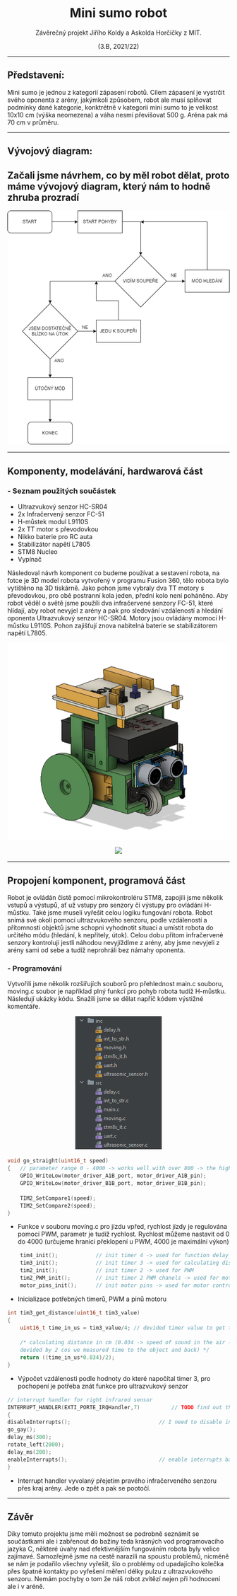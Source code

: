 <h1 style="text-align: center;"> Mini sumo robot </h1>
<p style="text-align: center;">Závěrečný projekt Jiřího Koldy a Askolda Horčičky z MIT.</p>
<p style="text-align: center;">(3.B, 2021/22)</p>

---
## Představení:

<p>Mini sumo je jednou z kategorií zápasení robotů. Cílem zápasení je vystrčit svého oponenta z arény,
jakýmkoli způsobem, robot ale musí splňovat podmínky dané kategorie, konktrétně v kategorii mini sumo 
to je velikost 10x10 cm (výška neomezena) a váha nesmí převišovat 500 g. Aréna pak má 70 cm v průměru.
</p>

---
## Vývojový diagram:
Začali jsme návrhem, co by měl robot dělat, proto máme vývojový diagram, který nám to hodně zhruba
prozradí
---
<p align="center"><img src="media/vyvojak_final.png"><p>

---

## Komponenty, modelávání, hardwarová část
### - Seznam použitých součástek
- Ultrazvukový senzor HC-SR04
- 2x Infračervený senzor FC-51
- H-můstek modul L9110S
- 2x TT motor s převodovkou
- Nikko baterie pro RC auta
- Stabilizátor napětí L7805
- STM8 Nucleo
- Vypínač

Následoval návrh komponent co budeme používat a sestavení robota, na fotce je 3D model robota vytvořený
v programu Fusion 360, tělo robota bylo vytištěno na 3D tiskárně. Jako pohon jsme vybraly dva TT motory
s převodovkou, pro obě postranní kola jeden, přední kolo není poháněno. Aby robot věděl o světě jsme použíli
dva infračervené senzory FC-51, které hlídají, aby robot nevyjel z arény a pak pro sledování vzdáleností a
hledání oponenta Ultrazvukový senzor HC-SR04. Motory jsou ovládány momocí H-můstku L9110S. Pohon zajišťují
znova nabitelná baterie se stabilizátorem napětí L7805.
<p align="center"><img src="media/bot.png"><p>
<p align="center"><img src="media/real_fotka.png"><p>

---

## Propojení komponent, programová část
Robot je ovládán čistě pomocí  mikrokontroléru STM8, zapojili jsme několik vstupů a výstupů, ať už vstupy  pro
senzory čí výstupy pro ovládání H-můstku. Také jsme museli vyřešit celou logiku fungování robota. Robot snímá své
okolí pomocí ultrazvukového senzoru, podle vzdáleností a přítomnosti objektů jsme schopni vyhodnotit situaci a umístit
robota do určitého módu (hledání, k nepřítely, útok). Celou dobu přitom infračervené senzory kontrolují jestli náhodou
nevyjíždíme z arény, aby jsme nevyjeli z arény sami od sebe a tudíž neprohráli bez námahy oponenta.

### - Programování
Vytvořili jsme několik rozšiřujích souborů pro přehlednost main.c souboru, moving.c soubor je například plný
funkcí pro pohyb robota tudíž H-můstku. Následují ukázky kódu. Snažili jsme se dělat napříč kódem výstižné komentáře.
<p align="center"><img src="media/directory.png"><p>



```c
void go_straight(uint16_t speed) 
{   // parameter range 0 - 4000 -> works well with over 800 -> the higher the faster
    GPIO_WriteLow(motor_driver_A1B_port, motor_driver_A1B_pin);
    GPIO_WriteLow(motor_driver_B1B_port, motor_driver_B1B_pin);

    TIM2_SetCompare1(speed);
    TIM2_SetCompare2(speed);
}
```
- Funkce v souboru movíng.c pro jízdu vpřed, rychlost jízdy je regulována pomocí PWM, parametr je tudíž rychlost.
  Rychlost můžeme nastavit od 0 do 4000 (určujeme hranici překlopení u PWM, 4000 je maximální výkon)

```c
    tim4_init();            // init timer 4 -> used for function delay_ms
    tim3_init();            // init timer 3 -> used for calculating distance with ultrasonic sensor
    tim2_init();            // init timer 2 -> used for PWM
    tim2_PWM_init();        // init timer 2 PWM chanels -> used for motor control
    motor_pins_init();      // init motor pins -> used for motor control
```
- Inicializace potřebných timerů, PWM a pinů motoru

```c
int tim3_get_distance(uint16_t tim3_value)
{
    uint16_t time_in_us = tim3_value/4; // devided timer value to get time in microseconds

    /* calculating distance in cm (0.034 -> speed of sound in the air - cm/us,
    devided by 2 cos we measured time to the object and back) */
    return ((time_in_us*0.034)/2);  
}
```
- Výpočet vzdálenosti podle hodnoty do které napočítal timer 3, pro pochopení je potřeba znát funkce pro
  ultrazvukový senzor

```c
// interrupt handler for right infrared sensor
INTERRUPT_HANDLER(EXTI_PORTE_IRQHandler,7)          // TODO find out the right moves, moves like jagger
{
disableInterrupts();                            // I need to disable interrupts cos of the delay
go_gay();
delay_ms(300);
rotate_left(2000);
delay_ms(200);
enableInterrupts();                             // enable interrupts back again
}
```

- Interrupt handler vyvolaný přejetím pravého infračerveného senzoru přes kraj arény. Jede o zpět a pak se
  pootočí.
---
## Závěr
Díky tomuto projektu jsme měli možnost se podrobně seznámit se součástkami ale i zabřenout do bažiny teda
krásných vod programovacího jazyka C, některé úvahy nad efektivnějším fungováním robota byly velice zajímavé.
Samozřejmě jsme na cestě narazili na spoustu problémů, nicméně se nám je podařilo všechny vyřešit, šlo o problémy
od upadajícího kolečka přes špatné kontakty po vyřešení měření délky pulzu z ultrazvukového senzoru. Nemám pochyby o
tom že náš robot zvítězí nejen při hodnocení ale i v aréně.